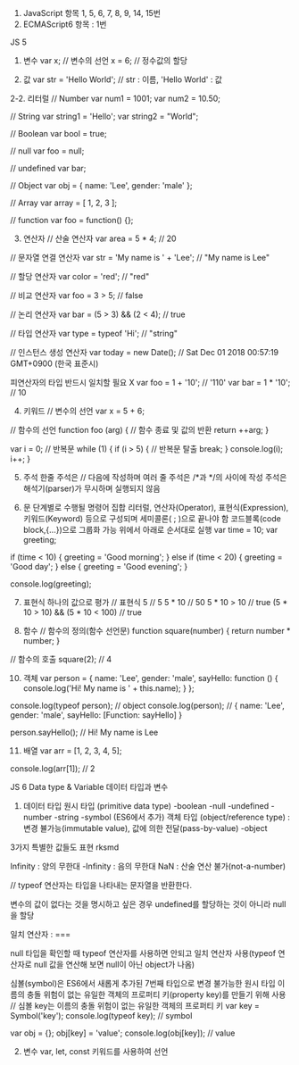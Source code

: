 1. JavaScript 항목 1, 5, 6, 7, 8, 9, 14, 15번
2. ECMAScript6 항목 : 1번

JS 5
1. 변수
var x; // 변수의 선언
x = 6; // 정수값의 할당

2. 값
var str = 'Hello World'; // str : 이름, 'Hello World' : 값

2-2. 리터럴
// Number
var num1 = 1001;
var num2 = 10.50;

// String
var string1 = 'Hello';
var string2 = "World";

// Boolean
var bool = true;

// null
var foo = null;

// undefined
var bar;

// Object
var obj = { name: 'Lee', gender: 'male' };

// Array
var array = [ 1, 2, 3 ];

// function
var foo = function() {};

3. 연산자
// 산술 연산자
var area = 5 * 4; // 20

// 문자열 연결 연산자
var str = 'My name is ' + 'Lee'; // "My name is Lee"

// 할당 연산자
var color = 'red'; // "red"

// 비교 연산자
var foo = 3 > 5; // false

// 논리 연산자
var bar = (5 > 3) && (2 < 4);  // true

// 타입 연산자
var type = typeof 'Hi'; // "string"

// 인스턴스 생성 연산자
var today = new Date(); // Sat Dec 01 2018 00:57:19 GMT+0900 (한국 표준시)

피연산자의 타입 반드시 일치할 필요 X
var foo = 1 + '10'; // '110'
var bar = 1 * '10'; // 10

4. 키워드
// 변수의 선언
var x = 5 + 6;

// 함수의 선언
function foo (arg) {
  // 함수 종료 및 값의 반환
  return ++arg;
}

var i = 0;
// 반복문
while (1) {
  if (i > 5) {
    // 반복문 탈출
    break;
  }
  console.log(i);
  i++;
}

5. 주석
한줄 주석은 // 다음에 작성하며 여러 줄 주석은 /*과 */의 사이에 작성
주석은 해석기(parser)가 무시하며 실행되지 않음

6. 문
단계별로 수행될 명령어 집합
리터럴, 연산자(Operator), 표현식(Expression), 키워드(Keyword) 등으로 구성되며 세미콜론( ; )으로 끝나야 함
코드블록(code block,{...})으로 그룹화 가능
위에서 아래로 순서대로 실행
var time = 10;
var greeting;

if (time < 10) {
  greeting = 'Good morning';
} else if (time < 20) {
  greeting = 'Good day';
} else {
  greeting = 'Good evening';
}

console.log(greeting);

7. 표현식
하나의 값으로 평가
// 표현식
5             // 5
5 * 10        // 50
5 * 10 > 10   // true
(5 * 10 > 10) && (5 * 10 < 100)  // true

9. 함수
// 함수의 정의(함수 선언문)
function square(number) {
  return number * number;
}

// 함수의 호출
square(2); // 4

10. 객체
var person = {
  name: 'Lee',
  gender: 'male',
  sayHello: function () {
    console.log('Hi! My name is ' + this.name);
  }
};

console.log(typeof person); // object
console.log(person); // { name: 'Lee', gender: 'male', sayHello: [Function: sayHello] }

person.sayHello(); // Hi! My name is Lee

11. 배열
var arr = [1, 2, 3, 4, 5];

console.log(arr[1]); // 2

JS 6 Data type & Variable 데이터 타입과 변수

1. 데이터 타입
원시 타입 (primitive data type)
-boolean
-null
-undefined
-number
-string
-symbol (ES6에서 추가)
객체 타입 (object/reference type) : 변경 뷸가능(immutable value), 값에 의한 전달(pass-by-value)
-object

3가지 특별한 값들도 표현 rksmd

Infinity : 양의 무한대
-Infinity : 음의 무한대
NaN : 산술 연산 불가(not-a-number)

// typeof 연산자는 타입을 나타내는 문자열을 반환한다.

변수의 값이 없다는 것을 명시하고 싶은 경우 undefined를 할당하는 것이 아니라 null을 할당

일치 연산자 : ===

null 타입을 확인할 때 typeof 연산자를 사용하면 안되고 일치 연산자 사용(typeof 연산자로 null 값을 연산해 보면 null이 아닌 object가 나옴)

심볼(symbol)은 ES6에서 새롭게 추가된 7번째 타입으로 변경 불가능한 원시 타입
이름의 충돌 위험이 없는 유일한 객체의 프로퍼티 키(property key)를 만들기 위해 사용
// 심볼 key는 이름의 충돌 위험이 없는 유일한 객체의 프로퍼티 키
var key = Symbol('key');
console.log(typeof key); // symbol

var obj = {};
obj[key] = 'value';
console.log(obj[key]); // value

2. 변수
var, let, const 키워드를 사용하여 선언